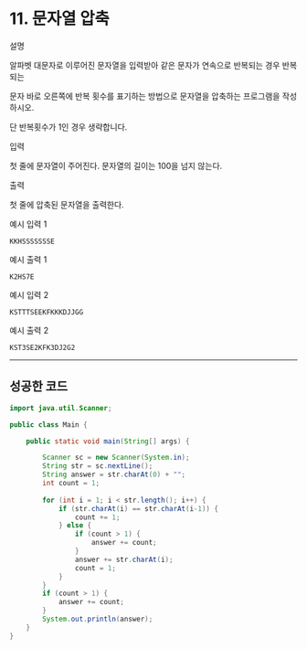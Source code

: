 # 11. 문자열 압축

설명



알파벳 대문자로 이루어진 문자열을 입력받아 같은 문자가 연속으로 반복되는 경우 반복되는

문자 바로 오른쪽에 반복 횟수를 표기하는 방법으로 문자열을 압축하는 프로그램을 작성하시오.

단 반복횟수가 1인 경우 생략합니다.



입력



첫 줄에 문자열이 주어진다. 문자열의 길이는 100을 넘지 않는다.



출력



첫 줄에 압축된 문자열을 출력한다.



예시 입력 1 

```
KKHSSSSSSSE
```

예시 출력 1

```
K2HS7E
```

예시 입력 2 

```
KSTTTSEEKFKKKDJJGG
```

예시 출력 2

```
KST3SE2KFK3DJ2G2
```

------

## 성공한 코드

```java
import java.util.Scanner;

public class Main {

	public static void main(String[] args) {

		Scanner sc = new Scanner(System.in);
		String str = sc.nextLine();
		String answer = str.charAt(0) + "";
		int count = 1;
		
		for (int i = 1; i < str.length(); i++) {
			if (str.charAt(i) == str.charAt(i-1)) {
				count += 1;
			} else {
				if (count > 1) {
					answer += count;
				}
				answer += str.charAt(i);
				count = 1;
			}
		}
		if (count > 1) {
			answer += count;
		}
		System.out.println(answer);
	}
}	
```

